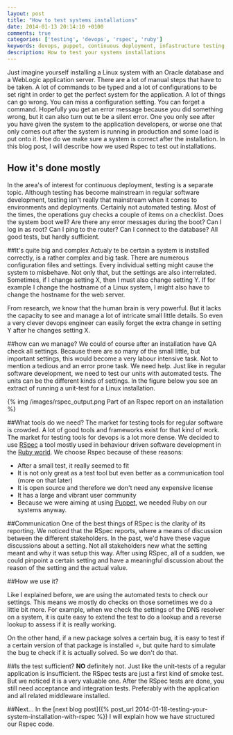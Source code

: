 ```yaml
---
layout: post
title: "How to test systems installations"
date: 2014-01-13 20:14:10 +0100
comments: true
categories: ['testing', 'devops', 'rspec', 'ruby']
keywords: devops, puppet, continuous deployment, infastructure testing, rspec, ruby
description: How to test your systems installations
---
```

Just imagine yourself installing a Linux system with an Oracle database and a WebLogic application server. There are a lot of manual steps that have to be taken. A lot of commands to be typed and a lot of configurations to be set right in order to get the perfect system for the application. A lot of things can go wrong. You can miss a configuration setting. You can forget a command. Hopefully you get an error message because you did something wrong, but it can also turn out te be a silent error. One you only see after you have given the system to the application developers, or worse one that only comes out after the system is running in production and some load is put onto it. Hoe do we make sure a system is correct after the installation. In this blog post,  I will describe how we used Rspec to test out installations.

<!-- more -->

## How it's done mostly
In the area's of interest for continuous deployment, testing is a separate topic. Although testing  has become mainstream in regular software development, testing isn't really that mainstream when it comes to environments and deployments. Certainly not automated testing. Most of the times, the operations guy checks a couple of items on a checklist. Does the system boot well? Are there any error messages during the boot? Can I log in as root? Can I ping to the router? Can I connect to the database? All good tests, but hardly sufficient.

##It's quite big and complex
Actualy te be certain a system is installed correctly, is a rather complex and big task. There are numerous configuration files and settings. Every individual setting might cause the system to misbehave. Not only that, but the settings are also interrelated. Sometimes, if I change setting X, then I must also change setting Y. If for example I change the hostname of a Linux system, I might also have to change the hostname for the web server.

From research,  we know that the human brain is very powerful. But it lacks the capacity to see and manage a lot of intricate small little details. So even a very clever devops engineer can easily forget the extra change in setting Y after he changes setting X.

##how can we manage?
We could of course after an installation have QA check all settings. Because there are so many of the small little, but important settings, this would become a very labour intensive task. Not to mention a tedious and an error prone task. We need help. Just like in regular software development, we need to test our units with automated tests. The units can be the different kinds of settings. In the figure below you see an extract of running a unit-test for  a Linux installation.

{% img /images/rspec_output.png Part of an Rspec report on an installation %}


##What tools do we need?
The market for testing tools for regular software is crowded. A lot of good tools and frameworks exist for that kind of work. The market for testing tools for devops is a lot more dense. We decided to use [RSpec](https://relishapp.com/rspec) a tool mostly used in behaviour driven software development in the [Ruby world](https://www.ruby-lang.org/en/). We choose Rspec because of these reasons:

- After a small test, it really seemed to fit
- It is not only great as a test tool but even better as a communication tool (more on that later)
- It is open source and therefore we don't need any expensive license
- It has a large and vibrant user community
- Because we were aiming at using [Puppet](http://puppetlabs.com/puppet/puppet-enterprise), we needed Ruby on our systems anyway.

##Communication
One of the best things of RSpec is the clarity of its reporting. We noticed that the RSpec reports, where a means of discussion between the different stakeholders. In the past,  we'd have these vague discussions about a setting. Not all stakeholders new what the setting meant and why it was setup this way. After using RSpec, all of a sudden, we could pinpoint a certain setting and have a meaningful discussion about the reason of the setting and the actual value.

##How we use it?

Like I explained before, we are using the automated tests to check our settings. This means we mostly do checks on those sometimes we do a little bit more. For example, when we check the settings of the DNS resolver on a system, it is quite easy to extend the test to do a lookup and a reverse lookup to assess if it is really working.

On the other hand, if a new package solves a certain bug, it is easy to test if a certain version of that package is installed =, but quite hard to simulate the bug te check if it is actually solved. So we don't do that.

##Is the test sufficient?
**NO** definitely not. Just like the unit-tests of a regular application is insufficient. the RSpec tests are just a first kind of smoke test. But we noticed it is a very valuable one. After the RSpec tests are done, you still need acceptance and integration tests. Preferably with the application and all related middleware installed.

##Next...
In the [next blog post]({% post_url 2014-01-18-testing-your-system-installation-with-rspec %})  I will explain how we have structured our Rspec code. 